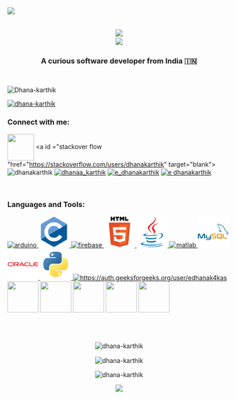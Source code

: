 




<div backgroung-color=#FBD603>
<img src="https://user-images.githubusercontent.com/74038190/225813708-98b745f2-7d22-48cf-9150-083f1b00d6c9.gif" width="1000">
 <p align="center">
  <br>
  <img src="https://readme-typing-svg.herokuapp.com/?font=Righteous&size=35&center=true&vCenter=true&width=500&height=70&duration=5000&lines=Hi+There!+👋;+I'm+Dhana+Karthik!;" />
  <br><img src="https://user-images.githubusercontent.com/74038190/212284158-e840e285-664b-44d7-b79b-e264b5e54825.gif" width="400">
 </p></div>
<h3 align="center">A curious software developer from India 🇮🇳</h3>
</br>
<p align="left"> <img src="https://komarev.com/ghpvc/?username=dhana-karthik&label=Profile%20views&color=0e75b6&style=flat" alt="Dhana-karthik" /> </p>

<p align="left"> <a href="https://github.com/ryo-ma/github-profile-trophy"><img src="https://github-profile-trophy.vercel.app/?username=dhana-karthik" alt="dhana-karthik" /></a> </p>

<h3 align="left">Connect with me:</h3>
<p align="left">

<a id ="linked in" href="https://linkedin.com/in/dhana-karthik" target="blank"><img align="center" src="https://user-images.githubusercontent.com/74038190/235294012-0a55e343-37ad-4b0f-924f-c8431d9d2483.gif" height="60" width="60" /></a>
<a id ="stackover flow "href="https://stackoverflow.com/users/dhanakarthik" target="blank"><img align="center" src="https://raw.githubusercontent.com/rahuldkjain/github-profile-readme-generator/master/src/images/icons/Social/stack-overflow.svg" alt="dhanakarthik" height="60" width="60" /></a>
<a id ="instagram " href="https://instagram.com/dhanaa_karthik" target="blank"><img align="center" src="https://user-images.githubusercontent.com/74038190/235294013-a33e5c43-a01c-43f6-b44d-a406d8b4ab75.gif" alt="dhanaa_karthik" height="60" width="60" /></a>
<a id ="hacker rank" href="https://www.hackerrank.com/e_dhanakarthik" target="blank"><img align="center" src="https://raw.githubusercontent.com/rahuldkjain/github-profile-readme-generator/master/src/images/icons/Social/hackerrank.svg" alt="e_dhanakarthik" height="60" width="60" /></a>
<a id ="leetcode" href="https://leetcode.com/dhana_karthik/" target="blank"><img align="center" src="https://raw.githubusercontent.com/rahuldkjain/github-profile-readme-generator/master/src/images/icons/Social/leet-code.svg" alt="e dhanakarthik" height="60" width="60" /></a>
</p>
<br>
<h3 align="left">Languages and Tools:</h3>
<p align="left">  <a href="https://www.arduino.cc/" target="_blank" rel="noreferrer"> <img src="https://cdn.worldvectorlogo.com/logos/arduino-1.svg" alt="arduino" height="70" width="70"/> </a> <a href="https://www.cprogramming.com/" target="_blank" rel="noreferrer"> <img src="https://raw.githubusercontent.com/devicons/devicon/master/icons/c/c-original.svg" alt="c" width="70" height="70"/> </a>  <a href="https://firebase.google.com/" target="_blank" rel="noreferrer"> <img src="https://www.vectorlogo.zone/logos/firebase/firebase-icon.svg" alt="firebase" width="70" height="70"/> </a>  <a href="https://www.w3.org/html/" target="_blank" rel="noreferrer"> <img src="https://raw.githubusercontent.com/devicons/devicon/master/icons/html5/html5-original-wordmark.svg" alt="html5" height="70" width="70"/> </a> <a href="https://www.java.com" target="_blank" rel="noreferrer"> <img src="https://raw.githubusercontent.com/devicons/devicon/master/icons/java/java-original.svg" alt="java" height="70" width="70"/> </a> <a href="https://www.mathworks.com/" target="_blank" rel="noreferrer"> <img src="https://upload.wikimedia.org/wikipedia/commons/2/21/Matlab_Logo.png" alt="matlab" height="70" width="70"/> </a> <a href="https://www.mysql.com/" target="_blank" rel="noreferrer"> <img src="https://raw.githubusercontent.com/devicons/devicon/master/icons/mysql/mysql-original-wordmark.svg" alt="mysql" height="70" width="70"/> </a> <a href="https://www.oracle.com/" target="_blank" rel="noreferrer"> <img src="https://raw.githubusercontent.com/devicons/devicon/master/icons/oracle/oracle-original.svg" alt="oracle" height="70" width="70"/> </a> <a href="https://www.python.org" target="_blank" rel="noreferrer"> <img src="https://raw.githubusercontent.com/devicons/devicon/master/icons/python/python-original.svg" alt="python" height="70" width="70"/> </a> 
<a href="https://auth.geeksforgeeks.org/user/https://auth.geeksforgeeks.org/user/edhanak4kas" target="blank"><img align="center" src="https://raw.githubusercontent.com/rahuldkjain/github-profile-readme-generator/master/src/images/icons/Social/geeks-for-geeks.svg" alt="https://auth.geeksforgeeks.org/user/edhanak4kas" height="70" width="70" /></a>
 <img src="https://user-images.githubusercontent.com/74038190/212257465-7ce8d493-cac5-494e-982a-5a9deb852c4b.gif" height="70" width="70">
<img src="https://github.com/Anmol-Baranwal/Cool-GIFs-For-GitHub/assets/74038190/de038172-e903-4951-926c-755878deb0b4" height="70" width="70">
<img src="https://user-images.githubusercontent.com/74038190/212281763-e6ecd7ef-c4aa-45b6-a97c-f33f6bb592bd.gif" height="70" width="70">
 <img src="https://user-images.githubusercontent.com/74038190/212257468-1e9a91f1-b626-4baa-b15d-5c385dfa7ed2.gif" height="70" width="70">
<img src="https://github.com/Anmol-Baranwal/Cool-GIFs-For-GitHub/assets/74038190/3fb2cdf6-8920-462e-87a4-95af376418aa" height="70" width="70">
</p>

</p>
<br><br>





<p align="center"><img align="center" src="https://github-readme-stats.vercel.app/api/top-langs?username=dhana-karthik&show_icons=true&locale=en&layout=compact" alt="dhana-karthik" /></p>
 <p align="center"><img align="center" src="https://github-readme-stats.vercel.app/api?username=dhana-karthik&show_icons=true&locale=en" alt="dhana-karthik" /></p>
 <p align="center"><img align="center" src="https://github-readme-streak-stats.herokuapp.com/?user=dhana-karthik&" alt="dhana-karthik" /></p>
  <p align="center"><img  src="https://user-images.githubusercontent.com/74038190/221352987-68da234d-4d62-4e9d-9d7f-098dc657c2dc.gif" width="400" > </p>


